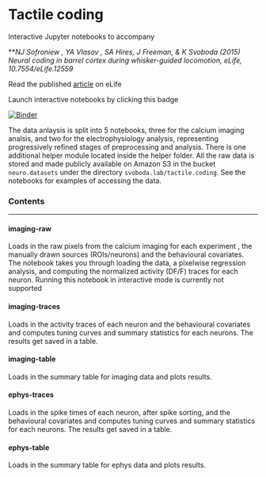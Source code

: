 # Tactile coding

Interactive Jupyter notebooks to accompany 

***NJ Sofroniew *, YA Vlasov *, SA Hires, J Freeman, & K Svoboda (2015) Neural coding in barrel cortex during whisker-guided locomotion, eLife, 10.7554/eLife.12559***

Read the published [article](http://elifesciences.org/content/4/e12559v1) on eLife

Launch interactive notebooks by clicking this badge

[![Binder](http://mybinder.org/badge.svg)](http://mybinder.org/repo/sofroniewn/tactile-coding)

The data anlaysis is split into 5 notebooks, three for the calcium imaging analsis, and two for the electrophysiology analysis, representing progressively refined stages of preprocessing and analysis. There is one additional helper module located inside the helper folder. All the raw data is stored and made publicly available on Amazon S3 in the bucket `neuro.datasets` under the directory `svoboda.lab/tactile.coding`. See the notebooks for examples of accessing the data.


### Contents
--------

#### imaging-raw

Loads in the raw pixels from the calcium imaging for each experiment , the manually drawn sources (ROIs/neurons) and the behavioural covariates. The notebook takes you through loading the data, a pixelwise regression analysis, and computing the normalized activity (DF/F) traces for each neuron. Running this notebook in interactive mode is currently not supported

#### imaging-traces
Loads in the activity traces of each neuron and the behavioural covariates and computes tuning curves and summary statistics for each neurons. The results get saved in a table. 

#### imaging-table
Loads in the summary table for imaging data and plots results.

#### ephys-traces
Loads in the spike times of each neuron, after spike sorting, and the behavioural covariates and computes tuning curves and summary statistics for each neurons. The results get saved in a table.

#### ephys-table
Loads in the summary table for ephys data and plots results.
